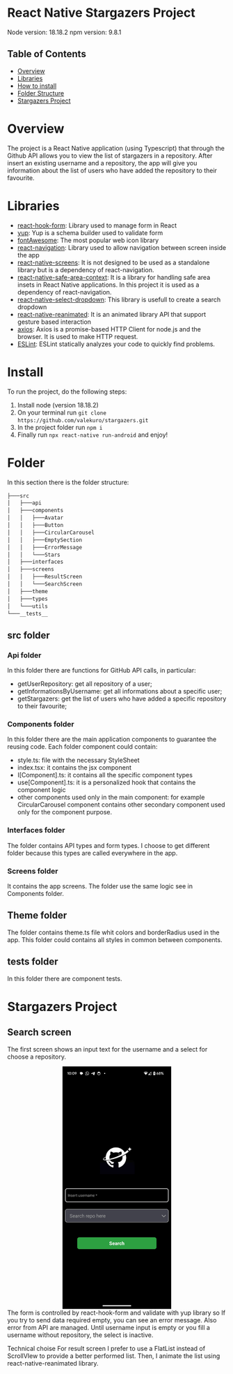 # React Native Stargazers Project 
Node version: 18.18.2
npm version: 9.8.1

## Table of Contents

- [Overview](#overview)
- [Libraries](#libraries)
- [How to install](#install)
- [Folder Structure](#folder)
- [Stargazers Project](#project)

# Overview
The project is a React Native application (using Typescript) that through the Github API allows you to view the list of stargazers in a repository. After insert an existing username and a repository, the app will give you information about the list of users who have added the repository to their favourite.

# Libraries
* [react-hook-form](https://react-hook-form.com/): Library used to manage form in React
* [yup](https://github.com/jquense/yup): Yup is a schema builder used to validate form
* [fontAwesome](https://fontawesome.com/icons): The most popular web icon library
* [react-navigation](https://reactnavigation.org/): Library used to allow navigation between screen inside the app
* [react-native-screens](https://github.com/software-mansion/react-native-screens): It is not designed to be used as a standalone library but is a dependency of react-navigation.
* [react-native-safe-area-context](https://github.com/th3rdwave/react-native-safe-area-context): It is a library for handling safe area insets in React Native applications. In this project it is used as a dependency of react-navigation.
* [react-native-select-dropdown](https://www.npmjs.com/package/react-native-select-dropdown): This library is usefull to create a search dropdown
* [react-native-reanimated](https://www.npmjs.com/package/react-native-reanimated): It is an animated library API that support gesture based interaction
* [axios](https://axios-http.com/docs/intro): Axios is a promise-based HTTP Client for node.js and the browser. It is used to make HTTP request.
* [ESLint](https://eslint.org/): ESLint statically analyzes your code to quickly find problems.

# Install
To run the project, do the following steps:
1. Install node (version 18.18.2)
2. On your terminal run `git clone https://github.com/valekuro/stargazers.git`
3. In the project folder run `npm i`
4. Finally run `npx react-native run-android` and enjoy!

# Folder
In this section there is the folder structure:

```bash
├───src
│   ├───api
│   ├───components
│   │   ├───Avatar
│   │   ├───Button
│   │   ├───CircularCarousel
│   │   ├───EmptySection
│   │   ├───ErrorMessage
│   │   └───Stars
│   ├───interfaces
│   ├───screens
│   │   ├───ResultScreen
│   │   └───SearchScreen
│   ├───theme
│   ├───types
│   └───utils
└───__tests__
```
## src folder
### Api folder
In this folder there are functions for GitHub API calls, in particular:
* getUserRepository: get all repository of a user;
* getInformationsByUsername: get all informations about a specific user;
* getStargazers: get the list of users who have added a specific repository to their favourite;

### Components folder
In this folder there are the main application components to guarantee the reusing code. Each folder component could contain:
* style.ts: file with the necessary StyleSheet
* index.tsx: it contains the jsx component
* I[Component].ts: it contains all the specific component types
* use[Component].ts: it is a personalized hook that contains the component logic
* other components used only in the main component: for example CircularCarousel component contains other secondary component used only for the component purpose.

### Interfaces folder
The folder contains API types and form types. I choose to get different folder because this types are called everywhere in the app.

### Screens folder
It contains the app screens. The folder use the same logic see in Components folder. 
## Theme folder
The folder contains theme.ts file whit colors and borderRadius used in the app. This folder could contains all styles in common between components.
## __tests__ folder
In this folder there are component tests.

# Stargazers Project
## Search screen
The first screen shows an input text for the username and a select for choose a repository. 
<div style="display:flex; flex-flow:row; justify-content:center">
<img src="https://github.com/valekuro/stargazers/blob/main/app_screen/select-block.jpeg?raw=true" width=250 />
</div>
The form is controlled by react-hook-form and validate with yup library so If you try to send data required empty, you can see an error message. Also error from API are managed. 
Until username input is empty or you fill a username without repository, the select is inactive. 


Technical choise
For result screen I prefer to use a FlatList instead of ScrollVIew to provide a better performed list. Then, I animate the list using react-native-reanimated library.